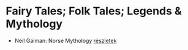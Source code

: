 # Fairy Tales; Folk Tales; Legends & Mythology

- Neil Gaiman: Norse Mythology [részletek](../_details/Neil%20Gaiman.md#id_1807)